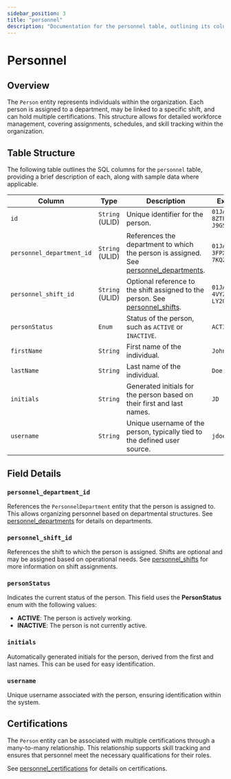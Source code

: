 ```yaml
---
sidebar_position: 3
title: "personnel"
description: "Documentation for the personnel table, outlining its columns and structure."
---
```


# Personnel

## Overview

The `Person` entity represents individuals within the organization. Each person is assigned to a department, may be
linked to a specific shift, and can hold multiple certifications. This structure allows for detailed workforce
management, covering assignments, schedules, and skill tracking within the organization.

## Table Structure

The following table outlines the SQL columns for the `personnel` table, providing a brief description of each, along
with sample data where applicable.

| Column                    | Type            | Description                                                                                                       | Example                        |
|---------------------------|-----------------|-------------------------------------------------------------------------------------------------------------------|--------------------------------|
| `id`                      | `String` (ULID) | Unique identifier for the person.                                                                                 | `01JAP8RJBN-8ZTPXSGY-J9GSDPE1` |
| `personnel_department_id` | `String` (ULID) | References the department to which the person is assigned. See [personnel_departments](personnel_departments.md). | `01JAP8R5RT-3FPXQABY-7KQZT6VF` |
| `personnel_shift_id`      | `String` (ULID) | Optional reference to the shift assigned to the person. See [personnel_shifts](personnel_shifts.md).              | `01JAP8RJBN-4VYZUKE1-LY2QHV8X` |
| `personStatus`            | `Enum`          | Status of the person, such as `ACTIVE` or `INACTIVE`.                                                             | `ACTIVE`                       |
| `firstName`               | `String`        | First name of the individual.                                                                                     | `John`                         |
| `lastName`                | `String`        | Last name of the individual.                                                                                      | `Doe`                          |
| `initials`                | `String`        | Generated initials for the person based on their first and last names.                                            | `JD`                           |
| `username`                | `String`        | Unique username of the person, typically tied to the defined user source.                                         | `jdoe`                         |

## Field Details

### `personnel_department_id`

References the `PersonnelDepartment` entity that the person is assigned to. This allows organizing personnel based on
departmental structures.
See [personnel_departments](personnel_departments.md) for details on departments.

### `personnel_shift_id`

References the shift to which the person is assigned. Shifts are optional and may be assigned based on operational
needs.
See [personnel_shifts](personnel_shifts.md) for more information on shift assignments.

### `personStatus`

Indicates the current status of the person. This field uses the **PersonStatus** enum with the following values:

- **ACTIVE**: The person is actively working.
- **INACTIVE**: The person is not currently active.

### `initials`

Automatically generated initials for the person, derived from the first and last names. This can be used for easy
identification.

### `username`

Unique username associated with the person, ensuring identification within the system.

## Certifications

The `Person` entity can be associated with multiple certifications through a many-to-many relationship. This
relationship supports skill tracking and ensures that personnel meet the necessary qualifications for their roles.

See [personnel_certifications](personnel_certifications.md) for details on certifications.